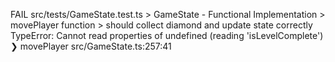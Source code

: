  FAIL  src/tests/GameState.test.ts > GameState - Functional Implementation > movePlayer function > should collect diamond and update state correctly    
TypeError: Cannot read properties of undefined (reading 'isLevelComplete')  
 ❯ movePlayer src/GameState.ts:257:41